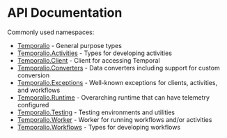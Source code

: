 
# API Documentation

Commonly used namespaces:

* [Temporalio](/api/Temporalio.html) - General purpose types
* [Temporalio.Activities](/api/Temporalio.Activities.html) - Types for developing activities
* [Temporalio.Client](/api/Temporalio.Client.html) - Client for accessing Temporal
* [Temporalio.Converters](/api/Temporalio.Converters.html) - Data converters including support for custom conversion
* [Temporalio.Exceptions](/api/Temporalio.Exceptions.html) - Well-known exceptions for clients, activities, and workflows
* [Temporalio.Runtime](/api/Temporalio.Runtime.html) - Overarching runtime that can have telemetry configured
* [Temporalio.Testing](/api/Temporalio.Testing.html) - Testing environments and utilities
* [Temporalio.Worker](/api/Temporalio.Worker.html) - Worker for running workflows and/or activities
* [Temporalio.Workflows](/api/Temporalio.Workflows.html) - Types for developing workflows